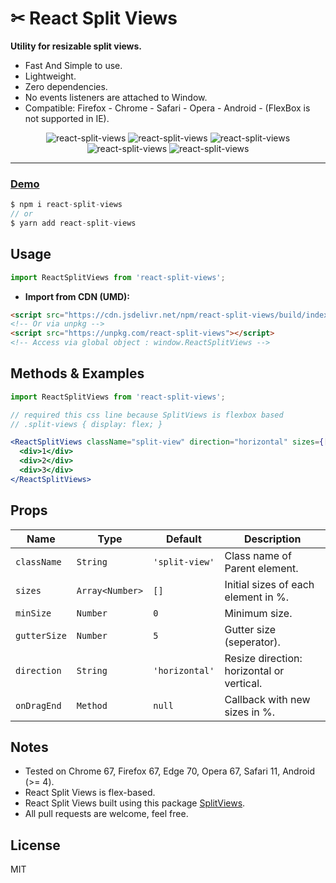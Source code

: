 # ✂ React Split Views  
**Utility for resizable split views.**

- Fast And Simple to use.
- Lightweight.
- Zero dependencies.
- No events listeners are attached to Window.
- Compatible: Firefox - Chrome - Safari - Opera - Android - (FlexBox is not supported in IE).

<div align="center" style="width:100%; text-align:center;">
<img src="https://badgen.net/bundlephobia/minzip/react-split-views" alt="react-split-views" />
  <img src="https://badgen.net/bundlephobia/dependency-count/react-split-views" alt="react-split-views" />
  <img src="https://badgen.net/npm/v/react-split-views" alt="react-split-views" />
  <img src="https://badgen.net/npm/dt/react-split-views" alt="react-split-views" />
  <img src="https://data.jsdelivr.com/v1/package/npm/react-split-views/badge" alt="react-split-views"/>
</div>  

<hr />  

### [Demo](https://react-split-views.netlify.app/)

```js
$ npm i react-split-views
// or
$ yarn add react-split-views
```

## Usage
```js
import ReactSplitViews from 'react-split-views';
```

- **Import from CDN (UMD):**
```html
<script src="https://cdn.jsdelivr.net/npm/react-split-views/build/index.min.js"></script>
<!-- Or via unpkg -->
<script src="https://unpkg.com/react-split-views"></script>
<!-- Access via global object : window.ReactSplitViews -->
```            

## Methods & Examples

```jsx
import ReactSplitViews from 'react-split-views';

// required this css line because SplitViews is flexbox based
// .split-views { display: flex; }

<ReactSplitViews className="split-view" direction="horizontal" sizes={[25, 50, 25]}>
  <div>1</div>
  <div>2</div>
  <div>3</div>
</ReactSplitViews>
```

## Props

| Name         | Type                          | Default         | Description                                 |
| ------------ | ----------------------------- | ----------------| ------------------------------------------- |
| `className`  | `String`                      | `'split-view'`  | Class name of Parent element.               |
| `sizes`      | `Array<Number>`               | `[]`            | Initial sizes of each element in %.         |
| `minSize`    | `Number`                      | `0`             | Minimum size.                               |
| `gutterSize` | `Number`                      | `5`             | Gutter size (seperator).                    |
| `direction`  | `String`                      | `'horizontal'`  | Resize direction: horizontal or vertical.   |
| `onDragEnd`  | `Method`                      | `null`          | Callback with new sizes in %.               |

## Notes
- Tested on Chrome 67, Firefox 67, Edge 70, Opera 67, Safari 11, Android (>= 4).
- React Split Views is flex-based.
- React Split Views built using this package [SplitViews](https://github.com/wutility/split-views).
- All pull requests are welcome, feel free.

## License
MIT